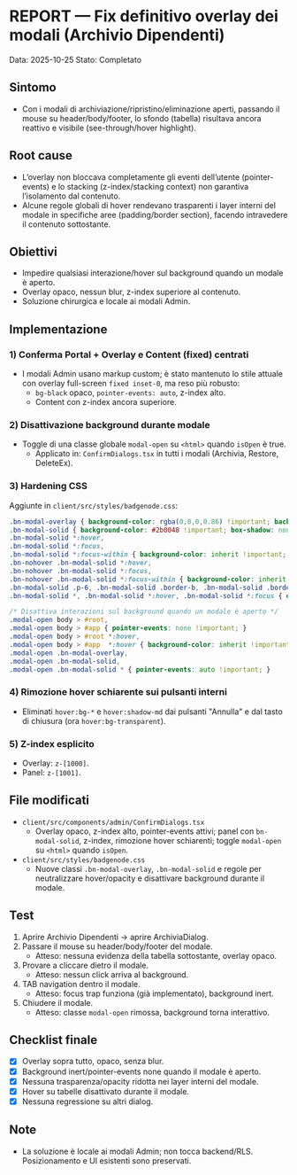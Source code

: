 # REPORT — Fix definitivo overlay dei modali (Archivio Dipendenti)

Data: 2025-10-25
Stato: Completato

## Sintomo
- Con i modali di archiviazione/ripristino/eliminazione aperti, passando il mouse su header/body/footer, lo sfondo (tabella) risultava ancora reattivo e visibile (see-through/hover highlight).

## Root cause
- L’overlay non bloccava completamente gli eventi dell’utente (pointer-events) e lo stacking (z-index/stacking context) non garantiva l’isolamento dal contenuto.
- Alcune regole globali di hover rendevano trasparenti i layer interni del modale in specifiche aree (padding/border section), facendo intravedere il contenuto sottostante.

## Obiettivi
- Impedire qualsiasi interazione/hover sul background quando un modale è aperto.
- Overlay opaco, nessun blur, z-index superiore al contenuto.
- Soluzione chirurgica e locale ai modali Admin.

## Implementazione

### 1) Conferma Portal + Overlay e Content (fixed) centrati
- I modali Admin usano markup custom; è stato mantenuto lo stile attuale con overlay full-screen `fixed inset-0`, ma reso più robusto:
  - `bg-black` opaco, `pointer-events: auto`, z-index alto.
  - Content con z-index ancora superiore.

### 2) Disattivazione background durante modale
- Toggle di una classe globale `modal-open` su `<html>` quando `isOpen` è true.
  - Applicato in: `ConfirmDialogs.tsx` in tutti i modali (Archivia, Restore, DeleteEx).

### 3) Hardening CSS
Aggiunte in `client/src/styles/badgenode.css`:

```css
.bn-modal-overlay { background-color: rgba(0,0,0,0.86) !important; backdrop-filter: none !important; z-index: 60 !important; pointer-events: all !important; }
.bn-modal-solid { background-color: #2b0048 !important; box-shadow: none !important; position: relative; z-index: 70 !important; isolation: isolate; mix-blend-mode: normal !important; opacity: 1 !important; }
.bn-modal-solid *:hover,
.bn-modal-solid *:focus,
.bn-modal-solid *:focus-within { background-color: inherit !important; }
.bn-nohover .bn-modal-solid *:hover,
.bn-nohover .bn-modal-solid *:focus,
.bn-nohover .bn-modal-solid *:focus-within { background-color: inherit !important; }
.bn-modal-solid .p-6, .bn-modal-solid .border-b, .bn-modal-solid .border-t { background-color: inherit !important; }
.bn-modal-solid *, .bn-modal-solid *:hover, .bn-modal-solid *:focus { opacity: 1 !important; }

/* Disattiva interazioni sul background quando un modale è aperto */
.modal-open body > #root,
.modal-open body > #app { pointer-events: none !important; }
.modal-open body > #root *:hover,
.modal-open body > #app  *:hover { background-color: inherit !important; box-shadow: none !important; }
.modal-open .bn-modal-overlay,
.modal-open .bn-modal-solid,
.modal-open .bn-modal-solid * { pointer-events: auto !important; }
```

### 4) Rimozione hover schiarente sui pulsanti interni
- Eliminati `hover:bg-*` e `hover:shadow-md` dai pulsanti "Annulla" e dal tasto di chiusura (ora `hover:bg-transparent`).

### 5) Z-index esplicito
- Overlay: `z-[1000]`.
- Panel: `z-[1001]`.

## File modificati
- `client/src/components/admin/ConfirmDialogs.tsx`
  - Overlay opaco, z-index alto, pointer-events attivi; panel con `bn-modal-solid`, z-index, rimozione hover schiarenti; toggle `modal-open` su `<html>` quando `isOpen`.
- `client/src/styles/badgenode.css`
  - Nuove classi `.bn-modal-overlay`, `.bn-modal-solid` e regole per neutralizzare hover/opacity e disattivare background durante il modale.

## Test
1. Aprire Archivio Dipendenti → aprire ArchiviaDialog.
2. Passare il mouse su header/body/footer del modale.
   - Atteso: nessuna evidenza della tabella sottostante, overlay opaco.
3. Provare a cliccare dietro il modale.
   - Atteso: nessun click arriva al background.
4. TAB navigation dentro il modale.
   - Atteso: focus trap funziona (già implementato), background inert.
5. Chiudere il modale.
   - Atteso: classe `modal-open` rimossa, background torna interattivo.

## Checklist finale
- [x] Overlay sopra tutto, opaco, senza blur.
- [x] Background inert/pointer-events none quando il modale è aperto.
- [x] Nessuna trasparenza/opacity ridotta nei layer interni del modale.
- [x] Hover su tabelle disattivato durante il modale.
- [x] Nessuna regressione su altri dialog.

## Note
- La soluzione è locale ai modali Admin; non tocca backend/RLS. Posizionamento e UI esistenti sono preservati.
